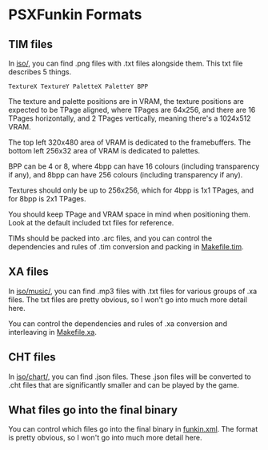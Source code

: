 # PSXFunkin Formats

## TIM files

In [iso/](/iso/), you can find .png files with .txt files alongside them. This txt file describes 5 things.

`TextureX TextureY PaletteX PaletteY BPP`

The texture and palette positions are in VRAM, the texture positions are expected to be TPage aligned, where TPages are 64x256, and there are 16 TPages horizontally, and 2 TPages vertically, meaning there's a 1024x512 VRAM.

The top left 320x480 area of VRAM is dedicated to the framebuffers. The bottom left 256x32 area of VRAM is dedicated to palettes.

BPP can be 4 or 8, where 4bpp can have 16 colours (including transparency if any), and 8bpp can have 256 colours (including transparency if any).

Textures should only be up to 256x256, which for 4bpp is 1x1 TPages, and for 8bpp is 2x1 TPages.

You should keep TPage and VRAM space in mind when positioning them. Look at the default included txt files for reference.

TIMs should be packed into .arc files, and you can control the dependencies and rules of .tim conversion and packing in [Makefile.tim](/Makefile.tim).

## XA files

In [iso/music/](/iso/music/), you can find .mp3 files with .txt files for various groups of .xa files. The txt files are pretty obvious, so I won't go into much more detail here.

You can control the dependencies and rules of .xa conversion and interleaving in [Makefile.xa](/Makefile.xa).

## CHT files

In [iso/chart/](/iso/chart/), you can find .json files. These .json files will be converted to .cht files that are significantly smaller and can be played by the game.

## What files go into the final binary

You can control which files go into the final binary in [funkin.xml](/funkin.xml). The format is pretty obvious, so I won't go into much more detail here.
